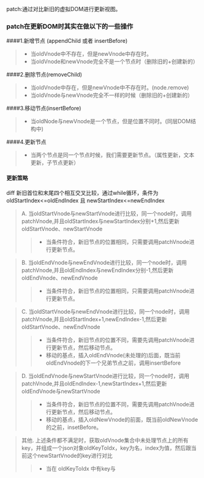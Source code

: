 patch:通过对比新旧的虚拟DOM进行更新视图。



### patch在更新DOM时其实在做以下的一些操作
####1.新增节点 (appendChild  或者 insertBefore)
>* 当oldVnode中不存在，但是newVnode中存在时。
>* 当oldVnode和newVnode完全不是一个节点时（删除旧的+创建新的）

####2.删除节点(removeChild)
>* 当oldVnode中存在，但是newVnode中不存在时。(node.remove)
>* 当oldVnode与newVnode完全不一样的时候（删除旧的+创建新的）

####3.移动节点(insertBefore)
>* 当oldNode与newVnode是一个节点，但是位置不同时。(同层DOM结构中)

####4.更新节点
>* 当两个节点是同一个节点时候，我们需要更新节点。（属性更新，文本更新，子节点更新）




#### 更新策略 
diff 新旧首位和末尾四个相互交叉比较，通过while循环，条件为oldStartIndex<=oldEndIndex 且 newStartIndex<=newEndIndex
>A. 当oldStartVnode与newStartVnode进行比较，同一个node时，调用patchVnode,并且oldStartIndex与newStartIndex分别+1,然后更新oldStartVnode、newStartVnode
>>* 当条件符合，新旧节点的位置相同，只需要调用patchVnode进行更新节点。

>B. 当oldEndVnode与newEndVnode进行比较，同一个node时，调用patchVnode,并且oldEndIndex与newEndIndex分别-1,然后更新oldEndVnode、newEndVnode
>>* 当条件符合，新旧节点的位置相同，只需要调用patchVnode进行更新节点。

>C. 当oldStartVnode与newEndVnode进行比较，同一个node时，调用patchVnode,并且oldStartIndex+1,newEndIndex-1,然后更新oldStartVnode、newEndVnode
>>* 当条件符合，新旧节点的位置不同，需要先调用patchVnode进行更新节点，然后移动节点。
>>* 移动的基点，插入oldEndVnode(未处理的)后面，既当前oldEndVnode的下一个兄弟节点之前，调用insertBefore

>D. 当oldEndVnode与newStartVnode进行比较，同一个node时，调用patchVnode,并且oldEndIndex-1,newStartIndex+1,然后更新oldEndVnode与newStartVnode
>>* 当条件符合，新旧节点的位置不同，需要先调用patchVnode进行更新节点，然后移动节点。
>>* 移动的基点，插入oldNewVnode的前面，既当前oldNewVnode的之前，insetBefore。

>其他. 上述条件都不满足时，获取oldVnode集合中未处理节点上的所有key，并组成一个json对象oldKeyToIdx，key为名，index为值，然后跟当前这个newStartVnode的key进行对比
>>* 当在 oldKeyToIdx 中有key与



